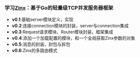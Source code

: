 ### 学习[Zinx](https://github.com/aceld/zinx)：基于Go的轻量级TCP并发服务器框架

* **v0.1**:基础server模块定义，实现
* **v0.2**:连接connection模块的封装，server与connection集成
* **v0.3**:Request请求模块、Router模块封装，框架集成
* **v0.4**:添加一个加载配置的模块，和一个全局获取Zinx参数的对象
* **v0.5**:消息的封装，封包与拆包
* **v0.6**:Zinx的多路由模式
